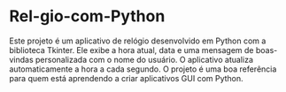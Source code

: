 # Rel-gio-com-Python
Este projeto é um aplicativo de relógio desenvolvido em Python com a biblioteca Tkinter. Ele exibe a hora atual, data e uma mensagem de boas-vindas personalizada com o nome do usuário. O aplicativo atualiza automaticamente a hora a cada segundo. O projeto é uma boa referência para quem está aprendendo a criar aplicativos GUI com Python.
